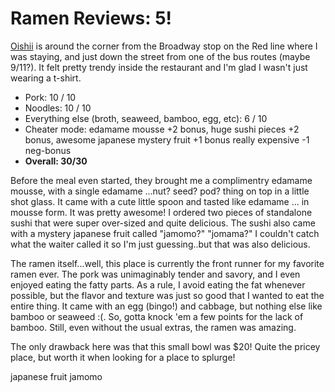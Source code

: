 Ramen Reviews: 5!
=================

[Oishii][] is around the corner from the Broadway stop on the Red line
where I was staying, and just down the street from one of the bus
routes (maybe 9/11?). It felt pretty trendy inside the restaurant and
I'm glad I wasn't just wearing a t-shirt.

[Oishii]: http://maps.google.com/search?q=oishii+boston

* Pork: 10 / 10
* Noodles: 10 / 10
* Everything else (broth, seaweed, bamboo, egg, etc): 6 / 10
* Cheater mode: edamame mousse +2 bonus, huge sushi pieces +2 bonus,
  awesome japanese mystery fruit +1 bonus really expensive -1
  neg-bonus
* **Overall: 30/30**

Before the meal even started, they brought me a complimentry edamame
mousse, with a single edamame ...nut? seed? pod? thing on top in a
little shot glass. It came with a cute little spoon and tasted like
edamame ... in mousse form. It was pretty awesome! I ordered two pieces
of standalone sushi that were super over-sized and quite
delicious. The sushi also came with a mystery japanese fruit called
"jamomo?" "jomama?" I couldn't catch what the waiter called it so I'm
just guessing..but that was also delicious.

The ramen itself...well, this place is currently the front runner for
my favorite ramen ever. The pork was unimaginably tender and savory,
and I even enjoyed eating the fatty parts. As a rule, I avoid eating
the fat whenever possible, but the flavor and texture was just so good
that I wanted to eat the entire thing. It came with an egg (bingo!)
and cabbage, but nothing else like bamboo or seaweed :(. So, gotta
knock 'em a few points for the lack of bamboo. Still, even without the
usual extras, the ramen was amazing.

The only drawback here was that this small bowl was $20! Quite the
pricey place, but worth it when looking for a place to splurge!

japanese fruit jamomo
